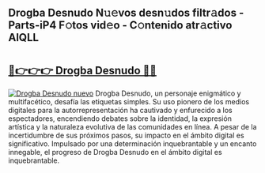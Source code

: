 ## Drogba Desnudo N𝚞𝚎vos desn𝚞dos filtr𝚊dos - Parts-iP4 F𝚘tos vid𝚎o - C𝚘ntenido atr𝚊ctivo AlQLL

# <h2><a href="http://mb34fz.tromn.icu/?c=Drogba+Desnudo">🔗👉👉👉 Drogba Desnudo 🔗🔗</a></h2>

[![Drogba Desnudo nuevo](https://i.imgur.com/pEAQMta.gif)](http://mb34fz.tromn.icu/?c=Drogba+Desnudo)
Drogba Desnudo, un personaje enigmático y multifacético, desafía las etiquetas simples. Su uso pionero de los medios digitales para la autorrepresentación ha cautivado y enfurecido a los espectadores, encendiendo debates sobre la identidad, la expresión artística y la naturaleza evolutiva de las comunidades en línea. A pesar de la incertidumbre de sus próximos pasos, su impacto en el ámbito digital es significativo. Impulsado por una determinación inquebrantable y un encanto innegable, el progreso de Drogba Desnudo en el ámbito digital es inquebrantable.
